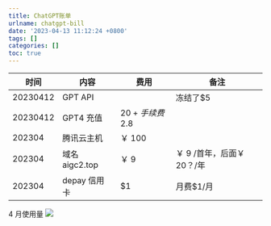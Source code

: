 ```yaml
---
title: ChatGPT账单
urlname: chatgpt-bill
date: '2023-04-13 11:12:24 +0800'
tags: []
categories: []
toc: true
---
```


| 时间     | 内容           | 费用           | 备注                       |
| -------- | -------------- | -------------- | -------------------------- |
| 20230412 | GPT API        |                | 冻结了$5                   |
| 20230412 | GPT4 充值      | $20+手续费$2.8 |                            |
| 202304   | 腾讯云主机     | ￥ 100         |                            |
| 202304   | 域名 aigc2.top | ￥ 9           | ￥ 9 /首年，后面￥ 20？/年 |
| 202304   | depay 信用卡   | $1             | 月费$1/月                  |

4 月使用量
![](/images/Fhyem9Oyi_2vpDrWkCW1u2SuIa0R.png)
